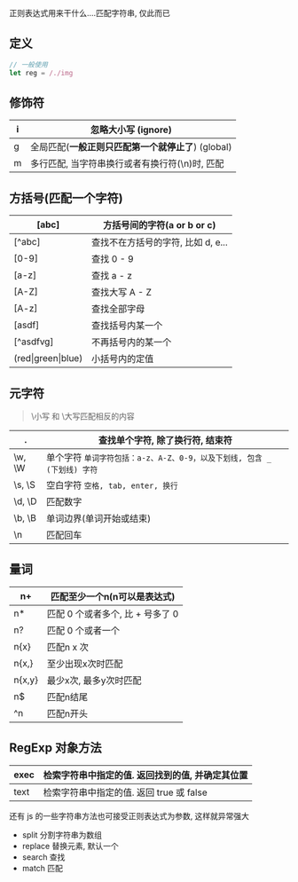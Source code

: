 正则表达式用来干什么....匹配字符串, 仅此而已

## 定义

```js
// 一般使用
let reg = /./img
```



## 修饰符

| i    | 忽略大小写 (ignore)                                 |
| ---- | --------------------------------------------------- |
| g    | 全局匹配(**一般正则只匹配第一个就停止了**) (global) |
| m    | 多行匹配, 当字符串换行或者有换行符(\n)时, 匹配      |



## 方括号(匹配一个字符)

| [abc]              | 方括号间的字符(a or b or c)        |
| ------------------ | ---------------------------------- |
| [^abc]             | 查找不在方括号的字符, 比如 d, e... |
| [0-9]              | 查找 0 - 9                         |
| [a-z]              | 查找 a - z                         |
| [A-Z]              | 查找大写 A - Z                     |
| [A-z]              | 查找全部字母                       |
| [asdf]             | 查找括号内某一个                   |
| [^asdfvg]          | 不再括号内的某一个                 |
| (red\|green\|blue) | 小括号内的定值                     |



## 元字符

> \小写 和 \大写匹配相反的内容

| .      | 查找单个字符, 除了换行符, 结束符                             |
| ------ | ------------------------------------------------------------ |
| \w, \W | 单个字符 `单词字符包括：a-z、A-Z、0-9，以及下划线, 包含 _ (下划线) 字符` |
| \s, \S | 空白字符 `空格, tab, enter, 换行`                            |
| \d, \D | 匹配数字                                                     |
| \b, \B | 单词边界(单词开始或结束)                                     |
| \n     | 匹配回车                                                     |



## 量词

| n+     | 匹配至少一个n(n可以是表达式)     |
| ------ | -------------------------------- |
| n*     | 匹配 0 个或者多个, 比 + 号多了 0 |
| n?     | 匹配 0 个或者一个                |
| n{x}   | 匹配n x 次                       |
| n{x,}  | 至少出现x次时匹配                |
| n{x,y} | 最少x次, 最多y次时匹配           |
| n$     | 匹配n结尾                        |
| ^n     | 匹配n开头                        |



## RegExp 对象方法

| exec | 检索字符串中指定的值. 返回找到的值, 并确定其位置 |
| ---- | ------------------------------------------------ |
| text | 检索字符串中指定的值. 返回 true 或 false         |



还有 js 的一些字符串方法也可接受正则表达式为参数, 这样就异常强大

- split 分割字符串为数组
- replace 替换元素, 默认一个
- search 查找
- match 匹配